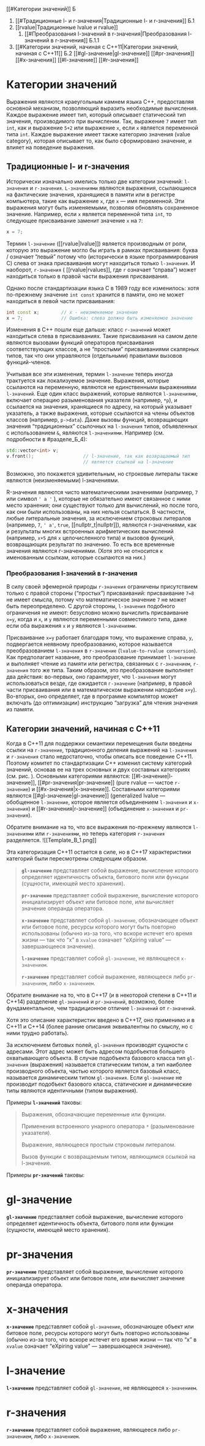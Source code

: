 
[[#Категории значений]] Б
1. [[#Традиционные l- и r-значения|Традиционные l- и r-значения]] Б.1
2. [[rvalue|Традиционные lvalue и rvalue]]
	1. [[#Преобразования l-значений в r-значения|Преобразования l-значений в r-значения]] Б.1.1
3. [[#Категории значений, начиная с C++11|Категории значений, начиная с C++11]] Б.2
[[#gl-значение|gl-значение]]
[[#pr-значения]]
[[#x-значения]]
[[#l-значение]]
[[#r-значения]]

# Категории значений

Выражения являются краеугольным камнем языка C++, предоставляя основной механизм, позволяющий выразить необходимые вычисления. Каждое выражение имеет тип, который описывает статический тип значения, производимого при вычислении. Так, выражение `7` имеет тип `int`, как и выражение `5+2` или выражение `х`, если `х` является переменной типа `int`. Каждое выражение имеет также категорию значения (value category), которая описывает то, как было сформировано значение, и влияет на поведение выражения.

## Традиционные l- и r-значения

Исторически изначально имелись только две категории значений: `l-значения` и `r-значения`. `L-значениями` являются выражения, ссылающиеся на фактические значения, хранящиеся в памяти или в регистре компьютера, такие как выражение `х`, где `х` — имя переменной. Эти выражения могут быть изменяемыми, позволяя обновлять сохраненное значение. Например, если `х` является переменной типа `int`, то следующее присваивание заменит значение `х` на `7`:
```c++
х = 7;
```


Термин `l-значение` ([[rvalue|lvalue]]) является производным от роли, которую это выражение могло бы играть в рамках присваивания: буква / означает “левый” потому что (исторически в языке программирования С) слева от знака присваивания могут находиться только `l-значения`. И наоборот, `r-значения` ( [[rvalue|rvalues]], где `r` означает “справа”) может находиться только в правой части выражения присваивания.

Однако после стандартизации языка С в 1989 году все изменилось: хотя по-прежнему значение `int const` хранится в памяти, оно не может находиться в левой части присваивания:
```c++
int const х;        // х - неизменяемое значение
х = 7;              // Ошибка: слева должно быть изменяемое значение
```

Изменения в C++ пошли еще дальше: класс `r-значений` может находиться слева в присваиваниях. Такие присваивания на самом деле являются вызовами функций операторов присваивания соответствующих классов, а не “простыми” присваиваниями скалярных типов, так что они управляются (отдельными) правилами вызовов функций-членов.

Учитывая все эти изменения, термин `l-значение` теперь иногда трактуется как локализуемое значение. Выражения, которые ссылаются на переменную, являются не единственными выражениями `l-значений`. Еще один класс выражений, которые являются `l-значениями`, включает операцию разыменования указателя (например, `*р`), и ссылается на значения, хранящиеся по адресу, на который указывает указатель, а также выражения, которые ссылаются на члены объектов классов (например, `p->data`). Даже вызовы функций, возвращающих значения “традиционных” ссылочных на `l-значения` типов, объявленных с использованием `&`, являются `l-значениями`. Например (см. подробности в #разделе_Б_4):
```c++
std::vector<int> v;
v.front();                  // l-значение, так как возвращаемый тип
							// является ссылкой на l-значение
```

Возможно, это покажется удивительным, но строковые литералы также являются (неизменяемыми) l-значениями.

R-значения являются чисто математическими значениями (например, `7` или символ `' а '` ), которые не обязательно имеют связанное с ними место хранения; они существуют только для вычислений, но после того, как они были использованы, на них нельзя ссылаться. В частности, любые литеральные значения, за исключением строковых литералов (например, `7`, `' а'`, `true`, [[nullptr_t|nullptr]]), являются r-значениями, как и результаты многих встроенных арифметических вычислений (например, `х+5` для `х` целочисленного типа) и вызовов функций, возвращающих результат по значению. То есть все временные значения являются г-значениями. (Хотя это не относится к именованным ссылкам, которые ссылаются на них.)

### Преобразования l-значений в r-значения

В силу своей эфемерной природы `r-значения` ограничены присутствием только с правой стороны (“простых”) присваиваний: присваивание `7=8` не имеет смысла, потому что математическое значение `7` не может быть переопределено. С другой стороны, `l-значения` подобного ограничения не имеют: безусловно можно вычислить присваивание `х=у`, когда и `х`, и `у` являются переменными совместимого типа, даже если оба выражения `х` и `у` являются `l-значениями`.

Присваивание `х=у` работает благодаря тому, что выражение справа, `у`, подвергается неявному преобразованию, которое называется преобразованием `l-значения` в `r-значение` (`lvalue-to-rvalue conversion`). Как предполагает название, это преобразование принимает `l-значение` и выполняет чтение из памяти или регистра, связанных с `r-значением`, `r-значения` того же типа. Таким образом, это преобразование выполняет два действия: во-первых, оно гарантирует, что `l-значения` могут использоваться везде, где ожидается `г-значение` (например, в правой части присваивания или в математическом выражении наподобие `х+у`). Во-вторых, оно определяет, где в программе компилятор может включать (до оптимизации) инструкцию “загрузка” для чтения значения из памяти.

## Категории значений, начиная с C++11

Когда в C++11 для поддержки семантики перемещения были введены ссылки на `г-значение`, традиционного деления выражений на `l-значения` и `r-значения` стало недостаточно, чтобы описать все поведение C++11. Поэтому комитет по стандартизации C++ изменил систему категорий значений, основав ее на трех основных и двух составных категориях (см. рис. ). Основными категориями являются: [[#l-значение|l-значение]], [[#pr-значения|pr-значение]] (pure rvalue — чистое `r-значение`) и [[#x-значения|х-значение]]. Составными категориями являются [[#gl-значение|gl-значение]] (generalized lvalue — обобщенное `l-значение`, которое является объединением `l-значения` и `х-значения`) и [[#r-значения|r-значение]] (объединение `х-значения` и `рr-значения`).

Обратите внимание на то, что все выражения по-прежнему являются `l-значениями` или `r-значениями`, но теперь категория `r-значения` разделяется.
![[Template_B_1.png]]

Эта категоризация С++11 остается в силе, но в С++17 характеристики категорий были пересмотрены следующим образом.

> **`gl-значение`** представляет собой выражение, вычисление которого определяет идентичность объекта, битового поля или функции (сущности, имеющей место хранения).
> 
> **`pr-значение`** представляет собой выражение, вычисление которого инициализирует объект или битовое поле, или вычисляет значение операнда оператора.
> 
> **`х-значение`** представляет собой `gl-значение`, обозначающее объект или битовое поле, ресурсы которого могут быть повторно использованы (обычно из-за того, что вскоре истечет его время жизни — так что “x” в `xvalue` означает “eXpiring value” — завершающееся значение).
> 
> **`l-значение`** представляет собой `gl-значение`, не являющееся `х-значением`.
> 
> **`r-значение`** представляет собой выражение, являющееся либо `рr-значением`, либо `х-значением`.

Обратите внимание на то, что в С++17 (и в некоторой степени в С++11 и С++14) разделение `gl-значений` и `pr-значений`, возможно, более фундаментальное, чем традиционное отличие `l-значений` от `r-значений`.

Хотя это описание характеристик введено в C++17, оно применимо и в C++11 и C++14 (более ранние описания эквивалентны по смыслу, но с ними трудно работать).

За исключением битовых полей, `gl-значения` производят сущности с адресами. Этот адрес может быть адресом подобъектов большего охватывающего объекта. В случае подобъекта базового класса тип `gl-значения` (выражения) называется статическим типом, а тип наиболее производного объекта, частью которого является базовый класс, называется динамическим типом `gl-значения`. Если `gl-значение` не производит подобъект базового класса, статические и динамические типы являются идентичными (типом выражения).

Примеры **`l-значений`** таковы:
> Выражения, обозначающие переменные или функции.
> 
> Применения встроенного унарного оператора `*` (разыменование указателя).
> 
>Выражение, являющееся простым строковым литералом.
>
>Вызов функции с возвращаемым типом, являющимся ссылкой на l-значение.

Примеры **`pr-значений`** таковы:









# gl-значение

**`gl-значение`** представляет собой выражение, вычисление которого определяет идентичность объекта, битового поля или функции (сущности, имеющей место хранения).


# pr-значения

**`pr-значение`** представляет собой выражение, вычисление которого инициализирует объект или битовое поле, или вычисляет значение операнда оператора.



# x-значения

**`х-значение`** представляет собой `gl-значение`, обозначающее объект или битовое поле, ресурсы которого могут быть повторно использованы (обычно из-за того, что вскоре истечет его время жизни — так что “x” в `xvalue` означает “eXpiring value” — завершающееся значение).



# l-значение

**`l-значение`** представляет собой `gl-значение`, не являющееся `х-значением`.


# r-значения

**`r-значение`** представляет собой выражение, являющееся либо `рr-значением`, либо `х-значением`.




